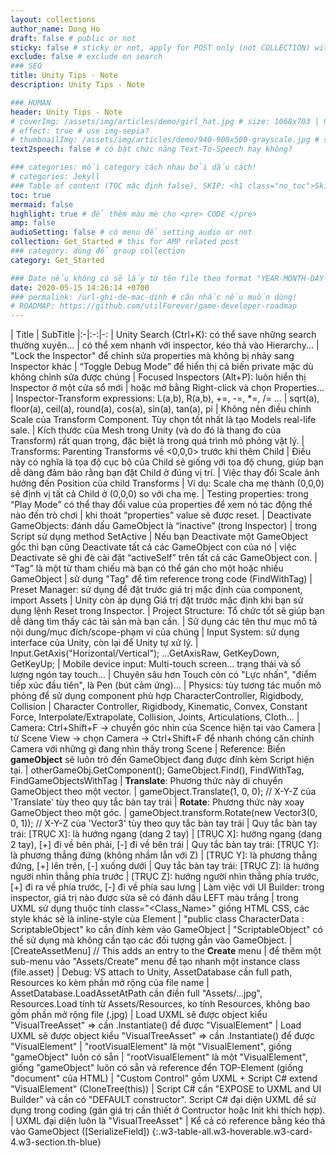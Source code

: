 ```yaml
---
layout: collections
author_name: Dong Ho
draft: false # public or not
sticky: false # sticky or not, apply for POST only (not COLLECTION) with including thumbnailImg
exclude: false # exclude on search
### SEO
title: Unity Tips - Note
description: Unity Tips - Note

### HUMAN
header: Unity Tips - Note
# coverImg: /assets/img/articles/demo/girl_hat.jpg # size: 1068x703 | 900x500 | 600x400
# effect: true # use img-sepia?
# thumbnailImg: /assets/img/articles/demo/940-900x500-grayscale.jpg # size: 900x500 | 600x400
text2speech: false # có bật chức năng Text-To-Speech hay không?

### categories: mỗi category cách nhau bởi dấu cách!
# categories: Jekyll
### Table of content (TOC mặc định false), SKIP: <h1 class="no_toc">Skip toc</h1> hoặc <div class="no_toc_section">
toc: true
mermaid: false
highlight: true # để thêm màu mè cho <pre> CODE </pre>
amp: false
audioSetting: false # có menu để setting audio or not
collection: Get_Started # this for AMP related post
### category: dùng để group collection
category: Get_Started

### Date nếu không có sẽ lấy từ tên file theo format "YEAR-MONTH-DAY-title.md"
date: 2020-05-15 14:26:14 +0700
### permalink: /url-ghi-de-mac-dinh # cân nhắc nếu muốn dùng!
# ROADMAP: https://github.com/utilForever/game-developer-roadmap
---
```


| Title | SubTitle
|:-|:-:|-:
| Unity Search (Ctrl+K): có thể save những search thường xuyên... | có thể xem nhanh với inspector, kéo thả vào Hierarchy...
| "Lock the Inspector" để chỉnh sửa properties mà không bị nhảy sang Inspector khác | “Toggle Debug Mode” để hiển thị cả biến private mặc dù không chỉnh sửa được chúng
| Focused Inspectors (Alt+P): luôn hiển thị Inspector ở một cửa sổ mới | hoặc mở bằng Right-click và chọn Properties...
| Inspector-Transform expressions: L(a,b), R(a,b), +=, -=, *=, /= ... | sqrt(a), floor(a), ceil(a), round(a), cos(a), sin(a), tan(a), pi
| Không nên điều chỉnh Scale của Transform Component. Tùy chọn tốt nhất là tạo Models real-life sale. | Kích thước của Mesh trong Unity (và do đó là thang đo của Transform) rất quan trọng, đặc biệt là trong quá trình mô phỏng vật lý.
| Transforms: Parenting Transforms về <0,0,0> trước khi thêm Child | Điều này có nghĩa là tọa độ cục bộ của Child sẽ giống với tọa độ chung, giúp bạn dễ dàng đảm bảo rằng bạn đặt Child ở đúng vị trí.
| Việc thay đổi Scale ảnh hưởng đến Position của child Transforms | Ví dụ: Scale cha mẹ thành (0,0,0) sẽ định vị tất cả Child ở (0,0,0) so với cha mẹ.
| Testing properties: trong “Play Mode” có thể thay đổi value của properties để xem nó tác động thế nào đến trò chơi | khi thoát “properties” value sẽ được reset.
| Deactivate GameObjects: đánh dấu GameObject là “inactive” (trong Inspector) | trong Script sử dụng method SetActive
| Nếu bạn Deactivate một GameObject gốc thì bạn cũng Deactivate tất cả các GameObject con của nó | việc Deactivate sẽ ghi đè cài đặt “activeSelf” trên tất cả các GameObject con.
| “Tag” là một từ tham chiếu mà bạn có thể gán cho một hoặc nhiều GameObject | sử dụng "Tag" để tìm reference trong code (FindWithTag)
| Preset Manager: sử dụng để đặt trước giá trị mặc định của component, import Assets | Unity còn áp dụng Giá trị đặt trước mặc định khi bạn sử dụng lệnh Reset trong Inspector.
| Project Structure: Tổ chức tốt sẽ giúp bạn dễ dàng tìm thấy các tài sản mà bạn cần. | Sử dụng các tên thư mục mô tả nội dung/mục đích/scope-phạm vi của chúng
| Input System: sử dụng interface của Unity, còn lại để Unity tự xử lý. | Input.GetAxis("Horizontal/Vertical"); ...GetAxisRaw, GetKeyDown, GetKeyUp;
| Mobile device input: Multi-touch screen... trạng thái và số lượng ngón tay touch... | Chuyên sâu hơn Touch còn có "Lực nhấn", "điểm tiếp xúc đầu tiên", là Pen (bút cảm ứng)...
| Physics: tùy tương tác muốn mô phỏng để sử dụng component phù hợp CharacterController, Rigidbody, Collision | Character Controller, Rigidbody, Kinematic, Convex, Constant Force, Interpolate/Extrapolate, Collision, Joints, Articulations, Cloth...
| Camera: Ctrl+Shift+F -> chuyển góc nhìn của Scence hiện tại vào Camera | từ Scene View -> chọn Camera -> Ctrl+Shift+F để nhanh chóng căn chỉnh Camera với những gì đang nhìn thấy trong Scene
| Reference: Biến **gameObject** sẽ luôn trỏ đến GameObject đang được đính kèm Script hiện tại. | otherGameObj.GetComponent<Rigidbody>(); GameObject.Find(), FindWithTag, FindGameObjectsWithTag
| **Translate**: Phương thức này di chuyển GameObject theo một vector. | gameObject.Translate(1, 0, 0); // X-Y-Z của 'Translate' tùy theo quy tắc bàn tay trái
| **Rotate**: Phương thức này xoay GameObject theo một góc. | gameObject.transform.Rotate(new Vector3(0, 0, 1)); // X-Y-Z của 'Vector3' tùy theo quy tắc bàn tay trái
| Quy tắc bàn tay trái: [TRỤC X]: là hướng ngang (dang 2 tay) | [TRỤC X]: hướng ngang (dang 2 tay), [+] đi về bên phải, [-] đi về bên trái
| Quy tắc bàn tay trái: [TRỤC Y]: là phương thẳng đứng (không nhầm lẫn với Z) | [TRỤC Y]: là phương thẳng đứng, [+] lên trên, [-] xuống dưới
| Quy tắc bàn tay trái: [TRỤC Z]: là hướng người nhìn thẳng phía trước | [TRỤC Z]: hướng người nhìn thẳng phía trước, [+] đi ra về phía trước, [-] đi về phía sau lưng
| Làm việc với UI Builder: trong inspector, giá trị nào được sửa sẽ có đánh dấu LEFT màu trắng | trong UXML sử dụng thuộc tính class="<Class_Name>" giống HTML CSS, các style khác sẽ là inline-style của Element
| "public class CharacterData : ScriptableObject" ko cần đính kèm vào GameObject | "ScriptableObject" có thể sử dụng mà không cần tạo các đối tượng gắn vào GameObject.
| [CreateAssetMenu] // This adds an entry to the **Create** menu | để thêm một sub-menu vào "Assets/Create" menu để tạo nhanh một instance class (file.asset)
| Debug: VS attach to Unity, AssetDatabase cần full path, Resources ko kèm phần mở rộng của file name  | AssetDatabase.LoadAssetAtPath cần điền full "Assets/...jpg", Resources.Load tính từ Assets/Resources, ko tính Resources, không bao gồm phần mở rộng file (.jpg)
| Load UXML sẽ được object kiểu "VisualTreeAsset" => cần .Instantiate() để được "VisualElement" | Load UXML sẽ được object kiểu "VisualTreeAsset" => cần .Instantiate() để được "VisualElement"
| "rootVisualElement" là một "VisualElement", giống "gameObject" luôn có sẵn | "rootVisualElement" là một "VisualElement", giống "gameObject" luôn có sẵn và reference đển TOP-Element (giống "document" của HTML)
| "Custom Control" gồm UXML + Script C# extend "VisualElement" (CloneTree(this)) | Script C# cần "EXPOSE to UXML and UI Builder" và cần có "DEFAULT constructor". Script C# đại diện UXML để sử dụng trong coding (gán giá trị cần thiết ở Contructor hoặc Init khi thích hợp).
| UXML đại diện luôn là "VisualTreeAsset" | Kể cả có reference bằng kéo thả vào GameObject ([SerializeField])
{:.w3-table-all.w3-hoverable.w3-card-4.w3-section.th-blue}